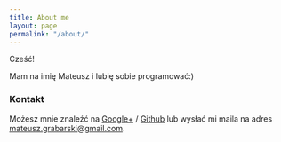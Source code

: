 ```yaml
---
title: About me
layout: page
permalink: "/about/"
---
```


Cześć!

Mam na imię Mateusz i lubię sobie programować:) 


### Kontakt

Możesz mnie znaleźć na [Google+][google] / [Github][github] lub wysłać mi maila na adres mateusz.grabarski@gmail.com.


[github]: https://github.com/mgrabarski
[google]: https://plus.google.com/+MateuszGrabarski
[twitter]: https://twitter.com/gayanvirajith
